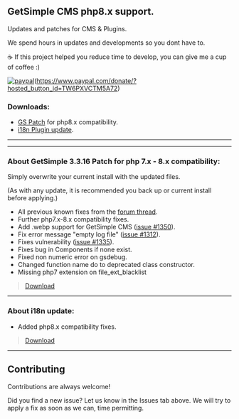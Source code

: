 
## GetSimple CMS php8.x support.

Updates and patches for CMS & Plugins. 

We spend hours in updates and developments so you dont have to.

☕ If this project helped you reduce time to develop, you can give me a cup of coffee :) 

[![paypal](https://www.paypalobjects.com/en_US/i/btn/btn_donateCC_LG.gif)](https://ko-fi.com/patharanor)(https://www.paypal.com/donate/?hosted_button_id=TW6PXVCTM5A72)

### Downloads:

- [GS Patch](https://minhaskamal.github.io/DownGit/#/home?url=https://github.com/risingisland/GetSimple-CMS-repo-php-8.0-support/tree/main/GS-3.3.16-php-8.x-Patch) for php8.x compatibility.
- [i18n Plugin update](https://minhaskamal.github.io/DownGit/#/home?url=https://github.com/multicolor-rgb/GetSimple-CMS-repo-php-8.0-support/tree/main/i18n).

---
---

### About GetSimple 3.3.16 Patch for php 7.x - 8.x compatibility:

Simply overwrite your current install with the updated files.

(As with any update, it is recommended you back up or current install before applying.)

 - All previous known fixes from the [forum thread](http://get-simple.info/forums/showthread.php?tid=16548).
 - Further php7.x-8.x compatibility fixes.
 - Add .webp support for GetSimple CMS ([issue #1350](https://github.com/GetSimpleCMS/GetSimpleCMS/pull/1350)).
 - Fix error message "empty log file" ([issue #1312](https://github.com/GetSimpleCMS/GetSimpleCMS/pull/1312)).
 - Fixes vulnerability ([issue #1335](https://github.com/GetSimpleCMS/GetSimpleCMS/issues/1335)).
 - Fixes bug in Components if none exist.
 - Fixed non numeric error on gsdebug.
 - Changed function name do to deprecated class constructor.
 - Missing php7 extension on file_ext_blacklist 

 > [Download](https://minhaskamal.github.io/DownGit/#/home?url=https://github.com/risingisland/GetSimple-CMS-repo-php-8.0-support/tree/main/GS-3.3.16-php-8.x-Patch)
 
---

### About i18n update:

 - Added php8.x compatibility fixes.
  
 > [Download](https://minhaskamal.github.io/DownGit/#/home?url=https://github.com/multicolor-rgb/GetSimple-CMS-repo-php-8.0-support/tree/main/i18n)
 
---
 
## Contributing

Contributions are always welcome!

Did you find a new issue? Let us know in the Issues tab above.
We will try to apply a fix as soon as we can, time permitting.


